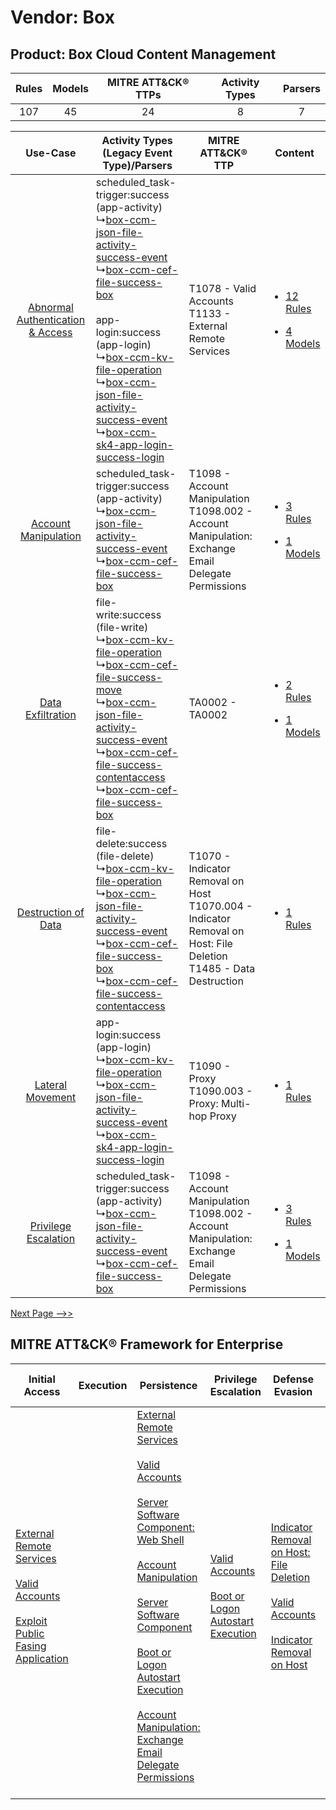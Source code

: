 Vendor: Box
===========
Product: Box Cloud Content Management
-------------------------------------
| Rules | Models | MITRE ATT&CK® TTPs | Activity Types | Parsers |
|:-----:|:------:|:------------------:|:--------------:|:-------:|
|  107  |   45   |         24         |       8        |    7    |

|    Use-Case    | Activity Types (Legacy Event Type)/Parsers    | MITRE ATT&CK® TTP    | Content    |
|:----:| ---- | ---- | ---- |
| [Abnormal Authentication & Access](../../../UseCases/uc_abnormal_authentication_&_access.md) |  scheduled_task-trigger:success (app-activity)<br> ↳[box-ccm-json-file-activity-success-event](Ps/pC_boxccmjsonfileactivitysuccessevent.md)<br> ↳[box-ccm-cef-file-success-box](Ps/pC_boxccmceffilesuccessbox.md)<br><br> app-login:success (app-login)<br> ↳[box-ccm-kv-file-operation](Ps/pC_boxccmkvfileoperation.md)<br> ↳[box-ccm-json-file-activity-success-event](Ps/pC_boxccmjsonfileactivitysuccessevent.md)<br> ↳[box-ccm-sk4-app-login-success-login](Ps/pC_boxccmsk4apploginsuccesslogin.md)<br> | T1078 - Valid Accounts<br>T1133 - External Remote Services<br>    | [<ul><li>12 Rules</li></ul><ul><li>4 Models</li></ul>](RM/r_m_box_box_cloud_content_management_Abnormal_Authentication_&_Access.md) |
|    [Account Manipulation](../../../UseCases/uc_account_manipulation.md)    |  scheduled_task-trigger:success (app-activity)<br> ↳[box-ccm-json-file-activity-success-event](Ps/pC_boxccmjsonfileactivitysuccessevent.md)<br> ↳[box-ccm-cef-file-success-box](Ps/pC_boxccmceffilesuccessbox.md)<br>    | T1098 - Account Manipulation<br>T1098.002 - Account Manipulation: Exchange Email Delegate Permissions<br>    | [<ul><li>3 Rules</li></ul><ul><li>1 Models</li></ul>](RM/r_m_box_box_cloud_content_management_Account_Manipulation.md)    |
|    [Data Exfiltration](../../../UseCases/uc_data_exfiltration.md)    |  file-write:success (file-write)<br> ↳[box-ccm-kv-file-operation](Ps/pC_boxccmkvfileoperation.md)<br> ↳[box-ccm-cef-file-success-move](Ps/pC_boxccmceffilesuccessmove.md)<br> ↳[box-ccm-json-file-activity-success-event](Ps/pC_boxccmjsonfileactivitysuccessevent.md)<br> ↳[box-ccm-cef-file-success-contentaccess](Ps/pC_boxccmceffilesuccesscontentaccess.md)<br> ↳[box-ccm-cef-file-success-box](Ps/pC_boxccmceffilesuccessbox.md)<br>    | TA0002 - TA0002<br>    | [<ul><li>2 Rules</li></ul><ul><li>1 Models</li></ul>](RM/r_m_box_box_cloud_content_management_Data_Exfiltration.md)    |
|    [Destruction of Data](../../../UseCases/uc_destruction_of_data.md)    |  file-delete:success (file-delete)<br> ↳[box-ccm-kv-file-operation](Ps/pC_boxccmkvfileoperation.md)<br> ↳[box-ccm-json-file-activity-success-event](Ps/pC_boxccmjsonfileactivitysuccessevent.md)<br> ↳[box-ccm-cef-file-success-box](Ps/pC_boxccmceffilesuccessbox.md)<br> ↳[box-ccm-cef-file-success-contentaccess](Ps/pC_boxccmceffilesuccesscontentaccess.md)<br>    | T1070 - Indicator Removal on Host<br>T1070.004 - Indicator Removal on Host: File Deletion<br>T1485 - Data Destruction<br> | [<ul><li>1 Rules</li></ul>](RM/r_m_box_box_cloud_content_management_Destruction_of_Data.md)    |
|    [Lateral Movement](../../../UseCases/uc_lateral_movement.md)    |  app-login:success (app-login)<br> ↳[box-ccm-kv-file-operation](Ps/pC_boxccmkvfileoperation.md)<br> ↳[box-ccm-json-file-activity-success-event](Ps/pC_boxccmjsonfileactivitysuccessevent.md)<br> ↳[box-ccm-sk4-app-login-success-login](Ps/pC_boxccmsk4apploginsuccesslogin.md)<br>    | T1090 - Proxy<br>T1090.003 - Proxy: Multi-hop Proxy<br>    | [<ul><li>1 Rules</li></ul>](RM/r_m_box_box_cloud_content_management_Lateral_Movement.md)    |
|    [Privilege Escalation](../../../UseCases/uc_privilege_escalation.md)    |  scheduled_task-trigger:success (app-activity)<br> ↳[box-ccm-json-file-activity-success-event](Ps/pC_boxccmjsonfileactivitysuccessevent.md)<br> ↳[box-ccm-cef-file-success-box](Ps/pC_boxccmceffilesuccessbox.md)<br>    | T1098 - Account Manipulation<br>T1098.002 - Account Manipulation: Exchange Email Delegate Permissions<br>    | [<ul><li>3 Rules</li></ul><ul><li>1 Models</li></ul>](RM/r_m_box_box_cloud_content_management_Privilege_Escalation.md)    |
[Next Page -->>](2_ds_box_box_cloud_content_management.md)

MITRE ATT&CK® Framework for Enterprise
--------------------------------------
| Initial Access                                                                                                                                                                                                                         | Execution | Persistence                                                                                                                                                                                                                                                                                                                                                                                                                                                                                                                                                                                                  | Privilege Escalation                                                                                                                                      | Defense Evasion                                                                                                                                                                                                                                    | Credential Access                                                          | Discovery                                                                         | Lateral Movement | Collection                                                                                                                                                            | Command and Control                                                                                                                       | Exfiltration | Impact                                                                                                                                              |
| -------------------------------------------------------------------------------------------------------------------------------------------------------------------------------------------------------------------------------------- | --------- | ------------------------------------------------------------------------------------------------------------------------------------------------------------------------------------------------------------------------------------------------------------------------------------------------------------------------------------------------------------------------------------------------------------------------------------------------------------------------------------------------------------------------------------------------------------------------------------------------------------ | --------------------------------------------------------------------------------------------------------------------------------------------------------- | -------------------------------------------------------------------------------------------------------------------------------------------------------------------------------------------------------------------------------------------------- | -------------------------------------------------------------------------- | --------------------------------------------------------------------------------- | ---------------- | --------------------------------------------------------------------------------------------------------------------------------------------------------------------- | ----------------------------------------------------------------------------------------------------------------------------------------- | ------------ | --------------------------------------------------------------------------------------------------------------------------------------------------- |
| [External Remote Services](https://attack.mitre.org/techniques/T1133)<br><br>[Valid Accounts](https://attack.mitre.org/techniques/T1078)<br><br>[Exploit Public Fasing Application](https://attack.mitre.org/techniques/T1190)<br><br> |           | [External Remote Services](https://attack.mitre.org/techniques/T1133)<br><br>[Valid Accounts](https://attack.mitre.org/techniques/T1078)<br><br>[Server Software Component: Web Shell](https://attack.mitre.org/techniques/T1505/003)<br><br>[Account Manipulation](https://attack.mitre.org/techniques/T1098)<br><br>[Server Software Component](https://attack.mitre.org/techniques/T1505)<br><br>[Boot or Logon Autostart Execution](https://attack.mitre.org/techniques/T1547)<br><br>[Account Manipulation: Exchange Email Delegate Permissions](https://attack.mitre.org/techniques/T1098/002)<br><br> | [Valid Accounts](https://attack.mitre.org/techniques/T1078)<br><br>[Boot or Logon Autostart Execution](https://attack.mitre.org/techniques/T1547)<br><br> | [Indicator Removal on Host: File Deletion](https://attack.mitre.org/techniques/T1070/004)<br><br>[Valid Accounts](https://attack.mitre.org/techniques/T1078)<br><br>[Indicator Removal on Host](https://attack.mitre.org/techniques/T1070)<br><br> | [OS Credential Dumping](https://attack.mitre.org/techniques/T1003)<br><br> | [File and Directory Discovery](https://attack.mitre.org/techniques/T1083)<br><br> |                  | [Email Collection](https://attack.mitre.org/techniques/T1114)<br><br>[Email Collection: Email Forwarding Rule](https://attack.mitre.org/techniques/T1114/003)<br><br> | [Proxy: Multi-hop Proxy](https://attack.mitre.org/techniques/T1090/003)<br><br>[Proxy](https://attack.mitre.org/techniques/T1090)<br><br> |              | [Data Destruction](https://attack.mitre.org/techniques/T1485)<br><br>[Data Encrypted for Impact](https://attack.mitre.org/techniques/T1486)<br><br> |